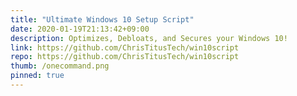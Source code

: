 ```yaml
---
title: "Ultimate Windows 10 Setup Script"
date: 2020-01-19T21:13:42+09:00
description: Optimizes, Debloats, and Secures your Windows 10!
link: https://github.com/ChrisTitusTech/win10script
repo: https://github.com/ChrisTitusTech/win10script
thumb: /onecommand.png
pinned: true
---
```

